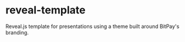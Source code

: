 # reveal-template
Reveal.js template for presentations using a theme built around BitPay's branding.
